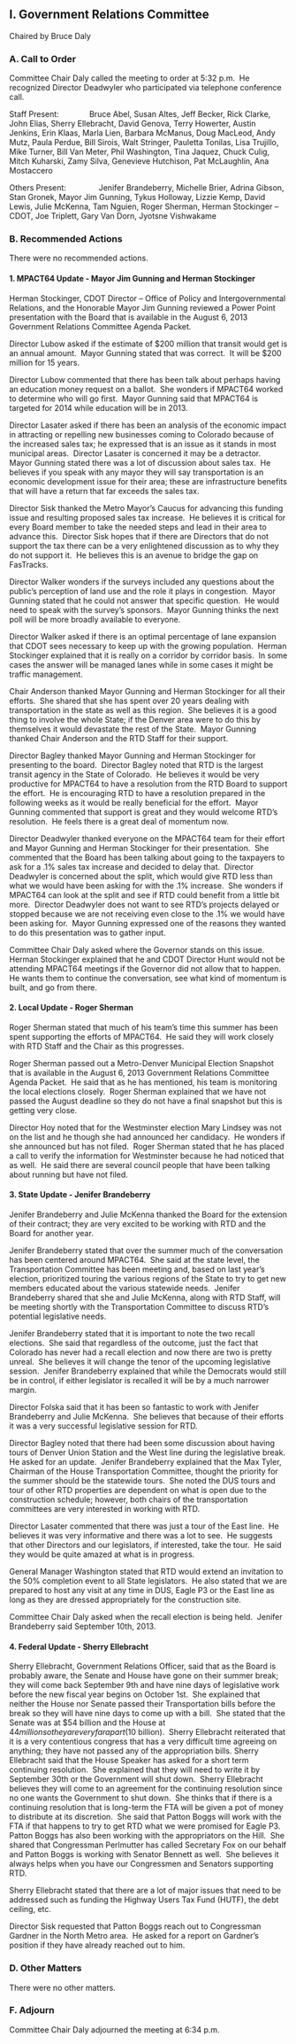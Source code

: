 ## I. Government Relations Committee

Chaired by Bruce Daly

### A. Call to Order

Committee Chair Daly called the meeting to order at 5:32 p.m.  He recognized Director Deadwyler who participated via telephone conference call.

Staff Present:              Bruce Abel, Susan Altes, Jeff Becker, Rick Clarke, John Elias, Sherry Ellebracht, David Genova, Terry Howerter, Austin Jenkins, Erin Klaas, Marla Lien, Barbara McManus, Doug MacLeod, Andy Mutz, Paula Perdue, Bill Sirois, Walt Stringer, Pauletta Tonilas, Lisa Trujillo, Mike Turner, Bill Van Meter, Phil Washington, Tina Jaquez, Chuck Culig, Mitch Kuharski, Zamy Silva, Genevieve Hutchison, Pat McLaughlin, Ana Mostaccero

Others Present:               Jenifer Brandeberry, Michelle Brier, Adrina Gibson, Stan Gronek, Mayor Jim Gunning, Tykus Holloway, Lizzie Kemp, David Lewis, Julie McKenna, Tam Nguien, Roger Sherman, Herman Stockinger – CDOT, Joe Triplett, Gary Van Dorn, Jyotsne Vishwakame

### B. Recommended Actions

There were no recommended actions.

#### 1. MPACT64 Update - Mayor Jim Gunning and Herman Stockinger

Herman Stockinger, CDOT Director – Office of Policy and Intergovernmental Relations, and the Honorable Mayor Jim Gunning reviewed a Power Point presentation with the Board that is available in the August 6, 2013 Government Relations Committee Agenda Packet.

Director Lubow asked if the estimate of $200 million that transit would get is an annual amount.  Mayor Gunning stated that was correct.  It will be $200 million for 15 years.

Director Lubow commented that there has been talk about perhaps having an education money request on a ballot.  She wonders if MPACT64 worked to determine who will go first.  Mayor Gunning said that MPACT64 is targeted for 2014 while education will be in 2013.

Director Lasater asked if there has been an analysis of the economic impact in attracting or repelling new businesses coming to Colorado because of the increased sales tax; he expressed that is an issue as it stands in most municipal areas.  Director Lasater is concerned it may be a detractor.  Mayor Gunning stated there was a lot of discussion about sales tax.  He believes if you speak with any mayor they will say transportation is an economic development issue for their area; these are infrastructure benefits that will have a return that far exceeds the sales tax.

Director Sisk thanked the Metro Mayor’s Caucus for advancing this funding issue and resulting proposed sales tax increase.  He believes it is critical for every Board member to take the needed steps and lead in their area to advance this.  Director Sisk hopes that if there are Directors that do not support the tax there can be a very enlightened discussion as to why they do not support it.  He believes this is an avenue to bridge the gap on FasTracks.

Director Walker wonders if the surveys included any questions about the public’s perception of land use and the role it plays in congestion.  Mayor Gunning stated that he could not answer that specific question.  He would need to speak with the survey’s sponsors.  Mayor Gunning thinks the next poll will be more broadly available to everyone.

Director Walker asked if there is an optimal percentage of lane expansion that CDOT sees necessary to keep up with the growing population.  Herman Stockinger explained that it is really on a corridor by corridor basis.  In some cases the answer will be managed lanes while in some cases it might be traffic management.

Chair Anderson thanked Mayor Gunning and Herman Stockinger for all their efforts.  She shared that she has spent over 20 years dealing with transportation in the state as well as this region.  She believes it is a good thing to involve the whole State; if the Denver area were to do this by themselves it would devastate the rest of the State.  Mayor Gunning thanked Chair Anderson and the RTD Staff for their support.

Director Bagley thanked Mayor Gunning and Herman Stockinger for presenting to the board.  Director Bagley noted that RTD is the largest transit agency in the State of Colorado.  He believes it would be very productive for MPACT64 to have a resolution from the RTD Board to support the effort.  He is encouraging RTD to have a resolution prepared in the following weeks as it would be really beneficial for the effort.  Mayor Gunning commented that support is great and they would welcome RTD’s resolution.  He feels there is a great deal of momentum now.

Director Deadwyler thanked everyone on the MPACT64 team for their effort and Mayor Gunning and Herman Stockinger for their presentation.  She commented that the Board has been talking about going to the taxpayers to ask for a .1% sales tax increase and decided to delay that.  Director Deadwyler is concerned about the split, which would give RTD less than what we would have been asking for with the .1% increase.  She wonders if MPACT64 can look at the split and see if RTD could benefit from a little bit more.  Director Deadwyler does not want to see RTD’s projects delayed or stopped because we are not receiving even close to the .1% we would have been asking for.  Mayor Gunning expressed one of the reasons they wanted to do this presentation was to gather input.

Committee Chair Daly asked where the Governor stands on this issue.  Herman Stockinger explained that he and CDOT Director Hunt would not be attending MPACT64 meetings if the Governor did not allow that to happen.  He wants them to continue the conversation, see what kind of momentum is built, and go from there.

#### 2. Local Update - Roger Sherman

Roger Sherman stated that much of his team’s time this summer has been spent supporting the efforts of MPACT64.  He said they will work closely with RTD Staff and the Chair as this progresses.

Roger Sherman passed out a Metro-Denver Municipal Election Snapshot that is available in the August 6, 2013 Government Relations Committee Agenda Packet.  He said that as he has mentioned, his team is monitoring the local elections closely.  Roger Sherman explained that we have not passed the August deadline so they do not have a final snapshot but this is getting very close.

Director Hoy noted that for the Westminster election Mary Lindsey was not on the list and he though she had announced her candidacy.  He wonders if she announced but has not filed.  Roger Sherman stated that he has placed a call to verify the information for Westminster because he had noticed that as well.  He said there are several council people that have been talking about running but have not filed.

#### 3. State Update - Jenifer Brandeberry

Jenifer Brandeberry and Julie McKenna thanked the Board for the extension of their contract; they are very excited to be working with RTD and the Board for another year.

Jenifer Brandeberry stated that over the summer much of the conversation has been centered around MPACT64.  She said at the state level, the Transportation Committee has been meeting and, based on last year’s election, prioritized touring the various regions of the State to try to get new members educated about the various statewide needs.  Jenifer Brandeberry shared that she and Julie McKenna, along with RTD Staff, will be meeting shortly with the Transportation Committee to discuss RTD’s potential legislative needs.

Jenifer Brandeberry stated that it is important to note the two recall elections.  She said that regardless of the outcome, just the fact that Colorado has never had a recall election and now there are two is pretty unreal.  She believes it will change the tenor of the upcoming legislative session.  Jenifer Brandeberry explained that while the Democrats would still be in control, if either legislator is recalled it will be by a much narrower margin.

Director Folska said that it has been so fantastic to work with Jenifer Brandeberry and Julie McKenna.  She believes that because of their efforts it was a very successful legislative session for RTD.

Director Bagley noted that there had been some discussion about having tours of Denver Union Station and the West line during the legislative break.  He asked for an update.  Jenifer Brandeberry explained that the Max Tyler, Chairman of the House Transportation Committee, thought the priority for the summer should be the statewide tours.  She noted the DUS tours and tour of other RTD properties are dependent on what is open due to the construction schedule; however, both chairs of the transportation committees are very interested in working with RTD.

Director Lasater commented that there was just a tour of the East line.  He believes it was very informative and there was a lot to see.  He suggests that other Directors and our legislators, if interested, take the tour.  He said they would be quite amazed at what is in progress.

General Manager Washington stated that RTD would extend an invitation to the 50% completion event to all State legislators.  He also stated that we are prepared to host any visit at any time in DUS, Eagle P3 or the East line as long as they are dressed appropriately for the construction site.

Committee Chair Daly asked when the recall election is being held.  Jenifer Brandeberry said September 10th, 2013.

#### 4. Federal Update - Sherry Ellebracht

Sherry Ellebracht, Government Relations Officer, said that as the Board is probably aware, the Senate and House have gone on their summer break; they will come back September 9th and have nine days of legislative work before the new fiscal year begins on October 1st.  She explained that neither the House nor Senate passed their Transportation bills before the break so they will have nine days to come up with a bill.  She stated that the Senate was at $54 billion and the House at $44 million so they are very far apart ($10 billion).  Sherry Ellebracht reiterated that it is a very contentious congress that has a very difficult time agreeing on anything; they have not passed any of the appropriation bills.  Sherry Ellebracht said that the House Speaker has asked for a short term continuing resolution.  She explained that they will need to write it by September 30th or the Government will shut down.  Sherry Ellebracht believes they will come to an agreement for the continuing resolution since no one wants the Government to shut down.  She thinks that if there is a continuing resolution that is long-term the FTA will be given a pot of money to distribute at its discretion.  She said that Patton Boggs will work with the FTA if that happens to try to get RTD what we were promised for Eagle P3.  Patton Boggs has also been working with the appropriators on the Hill.  She shared that Congressman Perlmutter has called Secretary Fox on our behalf and Patton Boggs is working with Senator Bennett as well.  She believes it always helps when you have our Congressmen and Senators supporting RTD.

Sherry Ellebracht stated that there are a lot of major issues that need to be addressed such as funding the Highway Users Tax Fund (HUTF), the debt ceiling, etc.

Director Sisk requested that Patton Boggs reach out to Congressman Gardner in the North Metro area.  He asked for a report on Gardner’s position if they have already reached out to him.

### D. Other Matters

There were no other matters.

### F. Adjourn

Committee Chair Daly adjourned the meeting at 6:34 p.m.